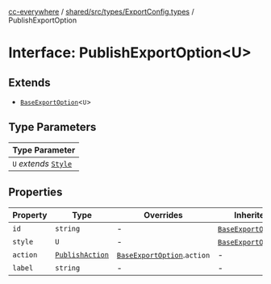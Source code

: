[cc-everywhere](../../../../../index.md) / [shared/src/types/ExportConfig.types](../index.md) / PublishExportOption

# Interface: PublishExportOption<U\>

## Extends

- [`BaseExportOption`](BaseExportOption.md)<`U`\>

## Type Parameters

| Type Parameter |
| ------ |
| `U` *extends* [`Style`](Style.md) |

## Properties

| Property | Type | Overrides | Inherited from |
| ------ | ------ | ------ | ------ |
| `id` | `string` | - | [`BaseExportOption`](BaseExportOption.md).`id` |
| `style` | `U` | - | [`BaseExportOption`](BaseExportOption.md).`style` |
| `action` | [`PublishAction`](PublishAction.md) | [`BaseExportOption`](BaseExportOption.md).`action` | - |
| `label` | `string` | - | - |
